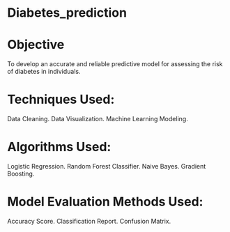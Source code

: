 # Diabetes_prediction

# Objective
To develop an accurate and reliable predictive model for assessing the risk of diabetes in individuals.

# Techniques Used:
Data Cleaning.
Data Visualization.
Machine Learning Modeling.

# Algorithms Used:
Logistic Regression.
Random Forest Classifier.
Naive Bayes.
Gradient Boosting.

# Model Evaluation Methods Used:
Accuracy Score.
Classification Report.
Confusion Matrix.

